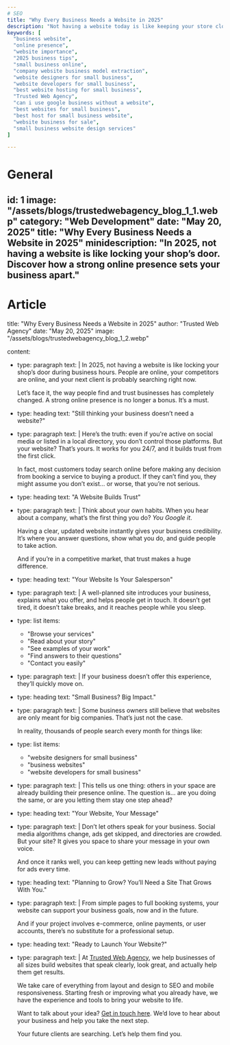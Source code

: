 ```yaml
---
# SEO
title: "Why Every Business Needs a Website in 2025"
description: "Not having a website today is like keeping your store closed during the busiest hours. Learn why being online matters now more than ever."
keywords: [
  "business website", 
  "online presence", 
  "website importance", 
  "2025 business tips", 
  "small business online",
  "company website business model extraction",
  "website designers for small business",
  "website developers for small business",
  "best website hosting for small business",
  "Trusted Web Agency",
  "can i use google business without a website",
  "best websites for small business",
  "best host for small business website",
  "website business for sale",
  "small business website design services"
]

---
```


# General
id: 1
image: "/assets/blogs/trustedwebagency_blog_1_1.webp"
category: "Web Development"
date: "May 20, 2025"
title: "Why Every Business Needs a Website in 2025"
minidescription: "In 2025, not having a website is like locking your shop’s door. Discover how a strong online presence sets your business apart."
---

# Article
title: "Why Every Business Needs a Website in 2025"
author: "Trusted Web Agency"
date: "May 20, 2025"
image: "/assets/blogs/trustedwebagency_blog_1_2.webp"

content:
  - type: paragraph
    text: |
      In 2025, not having a website is like locking your shop’s door during business hours. People are online, your competitors are online, and your next client is probably searching right now.
      
      Let’s face it, the way people find and trust businesses has completely changed. A strong online presence is no longer a bonus. It’s a must.


  - type: heading
    text: "Still thinking your business doesn’t need a website?"

  - type: paragraph
    text: |
      Here’s the truth: even if you're active on social media or listed in a local directory, you don’t control those platforms. But your website? That’s yours. It works for you 24/7, and it builds trust from the first click.

      In fact, most customers today search online before making any decision from booking a service to buying a product. If they can’t find you, they might assume you don’t exist… or worse, that you’re not serious.

  - type: heading
    text: "A Website Builds Trust"

  - type: paragraph
    text: |
      Think about your own habits. When you hear about a company, what’s the first thing you do? <i>You Google it</i>.

      Having a clear, updated website instantly gives your business credibility. It’s where you answer questions, show what you do, and guide people to take action.

      And if you’re in a competitive market, that trust makes a huge difference.

  - type: heading
    text: "Your Website Is Your Salesperson"

  - type: paragraph
    text: |
      A well-planned site introduces your business, explains what you offer, and helps people get in touch. It doesn’t get tired, it doesn’t take breaks, and it reaches people while you sleep.

  - type: list
    items:
      - "Browse your services"
      - "Read about your story"
      - "See examples of your work"
      - "Find answers to their questions"
      - "Contact you easily"

  - type: paragraph
    text: |
      If your business doesn’t offer this experience, they’ll quickly move on.

  - type: heading
    text: "Small Business? Big Impact."

  - type: paragraph
    text: |
      Some business owners still believe that websites are only meant for big companies. That’s just not the case.

      In reality, thousands of people search every month for things like:

  - type: list
    items:
      - "website designers for small business"
      - "business websites"
      - "website developers for small business"

  - type: paragraph
    text: |
      This tells us one thing: others in your space are already building their presence online. The question is… are you doing the same, or are you letting them stay one step ahead?

  - type: heading
    text: "Your Website, Your Message"

  - type: paragraph
    text: |
      Don’t let others speak for your business. Social media algorithms change, ads get skipped, and directories are crowded. But your site? It gives you space to share your message in your own voice.

      And once it ranks well, you can keep getting new leads without paying for ads every time.

  - type: heading
    text: "Planning to Grow? You’ll Need a Site That Grows With You."

  - type: paragraph
    text: |
      From simple pages to full booking systems, your website can support your business goals, now and in the future.

      And if your project involves e-commerce, online payments, or user accounts, there’s no substitute for a professional setup.

  - type: heading
    text: "Ready to Launch Your Website?"

  - type: paragraph
    text: |
      At <a href="/">Trusted Web Agency</a>, we help businesses of all sizes build websites that speak clearly, look great, and actually help them get results.

      We take care of everything from layout and design to SEO and mobile responsiveness. Starting fresh or improving what you already have, we have the experience and tools to bring your website to life.

      Want to talk about your idea? <a href="/contact">Get in touch here</a>. We’d love to hear about your business and help you take the next step.

      Your future clients are searching. Let’s help them find you.
